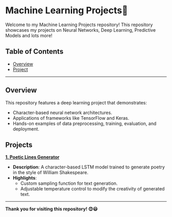 # Machine Learning Projects🧠

Welcome to my Machine Learning Projects repository! This repository showcases my projects on Neural Networks, Deep Learning, Predictive Models and lots more!
## Table of Contents
- [Overview](#overview)
- [Project](#project)

---

## Overview
This repository features a deep learning project that demonstrates:
- Character-based neural network architectures.
- Applications of frameworks like TensorFlow and Keras.
- Hands-on examples of data preprocessing, training, evaluation, and deployment.

## Projects
[**1. Poetic Lines Generator**](https://github.com/suriyasureshok/Neural-Network-Projects/tree/main/Generating%20Poetic%20Lines%20using%20Recurrent%20Neural%20Network)
- **Description**: A character-based LSTM model trained to generate poetry in the style of William Shakespeare.
- **Highlights**:
  - Custom sampling function for text generation.
  - Adjustable temperature control to modify the creativity of generated text.

---
**Thank you for visiting this repository! 😊😃**
